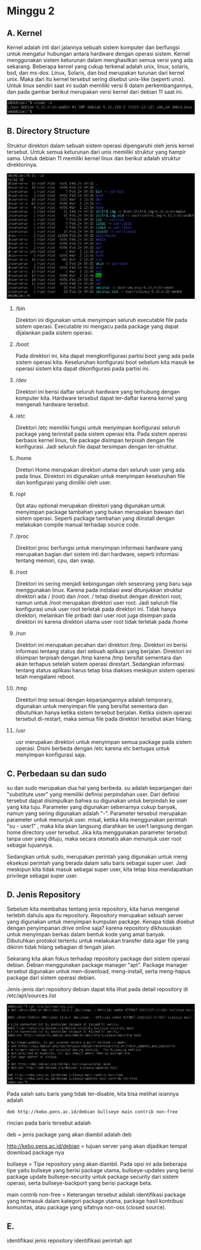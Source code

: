 # Minggu 2
## A. Kernel

Kernel adalah inti dari jalannya sebuah sistem komputer dan berfungsi untuk mengatur hubungan antara hardware dengan operasi sistem. Kernel menggunakan sistem keturunan dalam menghasilkan semua versi yang ada sekarang. Beberapa kernel yang cukup terkenal adalah unix, linux, solaris, bsd, dan ms-dos. Linux, Solaris, dan bsd merupakan turunan dari kernel unix. Maka dari itu kernel tersebut sering disebut unix-like (seperti unix). Untuk linux sendiri saat ini sudah memiliki versi 6 dalam perkembangannya, dan pada gambar berikut merupakan versi kernel dari debian 11 saat ini.

![versi kernel linux debian 11](asset/kernel-version.png)

## B. Directory Structure

Struktur direktori dalam sebuah sistem operasi dipengaruhi oleh jenis kernel tersebut. Untuk semua keturunan dari unix memiliki struktur yang hampir sama. Untuk debian 11 memiliki kernel linux dan berikut adalah struktur direktorinya.

![struktur direktori debian 11](asset/directory-structure.png)

1. /bin

    Direktori ini digunakan untuk menyimpan seluruh executable file pada sistem operasi. Executable ini mengacu pada package yang dapat dijalankan pada sistem operasi.

2. /boot

    Pada direktori ini, kita dapat mengkonfigurasi partisi boot yang ada pada sistem operasi kita. Keseluruhan konfigurasi boot sebelum kita masuk ke operasi sistem kita dapat dikonfigurasi pada partisi ini.

3. /dev

    Direktori ini berisi daftar seluruh hardware yang terhubung dengan komputer kita. Hardware tersebut dapat ter-daftar karena kernel yang mengenali hardware tersebut.

4. /etc

    Direktori /etc memiliki fungsi untuk menyimpan konfigurasi seluruh package yang terinstall pada sistem operasi kita. Pada sistem operasi berbasis kernel linux, file package disimpan terpisah dengan file konfigurasi. Jadi seluruh file dapat tersimpan dengan ter-struktur.

5. /home

    Diretori Home merupakan direktori utama dari seluruh user yang ada pada linux. Direktori ini digunakan untuk menyimpan keseluruhan file dan konfigurasi yang dimiliki oleh user.

6. /opt

    Opt atau optional merupakan direktori yang digunakan untuk menyimpan package tambahan yang bukan merupakan bawaan dari sistem operasi. Seperti package tambahan yang diinstall dengan melakukan compile manual terhadap source code.

7. /proc

    Direktori proc berfungsi untuk menyimpan informasi hardware yang merupakan bagian dari sistem inti dari hardware, seperti informasi tentang memori, cpu, dan swap.

8. /root

    Direktori ini sering menjadi kebingungan oleh seseorang yang baru saja menggunakan linux. Karena pada instalasi awal ditunjukkan struktur direktori ada / (root) dan /root. / tetap disebut dengan direktori root, namun untuk /root merupakan direktori user root. Jadi seluruh file konfigurasi unuk user root terletak pada direktori ini. Tidak hanya direktori, melainkan file pribadi dari user root juga disimpan pada direktori ini karena direktori utama user root tidak terletak pada /home

9. /run

    Direktori ini merupakan pecahan dari direktori /tmp. Direktori ini berisi informasi tentang status dari sebuah aplikasi yang berjalan. Direktori ini disimpan terpisah dengan /tmp karena /tmp bersifat sementara dan akan terhapus setelah sistem operasi direstart. Sedangkan informasi tentang status aplikasi harus tetap bisa diakses meskipun sistem operasi telah mengalami reboot.

10. /tmp

    Direktori tmp sesuai dengan kepanjangannya adalah temporary, digunakan untuk menyimpan file yang bersifat sementara dan dibutuhkan hanya ketika sistem tersebut berjalan. Ketika sistem operasi tersebut di-restart, maka semua file pada direktori tersebut akan hilang.

11. /usr

    usr merupakan direktori untuk menyimpan semua package pada sistem operasi. Disini berbeda dengan /etc karena etc bertugas untuk menyimpan konfigurasi saja.

## C. Perbedaan su dan sudo

su dan sudo merupakan dua hal yang berbeda. su adalah kepanjangan dari "substitute user" yang memiliki definisi perpindahan user. Dari definisi tersebut dapat disimpulkan bahwa su digunakan untuk berpindah ke user yang kita tuju. Parameter yang digunakan sebenarnya cukup banyak, namun yang sering digunakan adalah "-". Parameter tersebut merupakan parameter untuk menunjuk user. misal, ketika kita menggunakan perintah "su - user1" , maka kita akan langsung diarahkan ke user1 langsung dengan home directory user tersebut. Jika kita menggunakan parameter tersebut tanpa user yang dituju, maka secara otomatis akan menunjuk user root sebagai tujuannya. 

Sedangkan untuk sudo, merupakan perintah yang digunakan untuk meng eksekusi perintah yang berada dalam satu baris sebagai super user. Jadi meskipun kita tidak masuk sebagai super user, kita tetap bisa mendapatkan privilege sebagai super user.

## D. Jenis Repository

Sebelum kita membahas tentang jenis repository, kita harus mengenal terlebih dahulu apa itu repository.
Repository merupakan sebuah server yang digunakan untuk menyimpan kumpulan package. Kenapa tidak disebut dengan penyimpanan drive online saja? karena repository dikhususkan untuk menyimpan berkas dalam bentuk kode yang amat banyak. Dibutuhkan protokol tertentu untuk melakukan transfer data agar file yang dikirim tidak hilang sebagian di tengah jalan.

Sekarang kita akan fokus terhadap repository package dari sistem operasi debian. Debian menggunakan package manager "apt". Package manager tersebut digunakan untuk men-download, meng-install, serta meng-hapus package dari sistem operasi debian.

Jenis-jenis dari repository debian dapat kita lihat pada detail repository di /etc/apt/sources.list

![Isi file /etc/apt/sources.list](asset/source-lis.png)

Pada salah satu baris yang tidak ter-disable, kita bisa melihat isiannya adalah 

    deb http://kebo.pens.ac.id/debian bullseye main contrib non-free

rincian pada baris tersebut adalah

deb = jenis package yang akan diambil adalah deb

http://kebo.pens.ac.id/debian = tujuan server yang akan dijadikan tempat download package nya

bullseye = Tipe repository yang akan diambil. Pada opsi ini ada beberapa tipe yaitu bullseye yang berisi package utama, bullseye-updates yang berisi package update bullseye-security untuk package security dari sistem operasi, serta bullseye-backport yang berisi package beta. 

main contrib non-free = Keterangan tersebut adalah identifikasi package yang termasuk dalam kategori package utama, package hasil kontribusi komunitas, atau package yang sifatnya non-oss (closed source).

## E. 

identifikasi jenis repository
identifikasi perintah apt